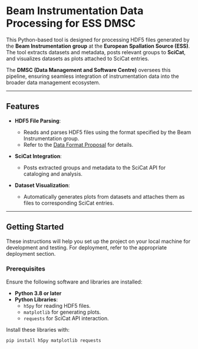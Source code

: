 # Beam Instrumentation Data Processing for ESS DMSC

This Python-based tool is designed for processing HDF5 files generated by the **Beam Instrumentation group** at the **European Spallation Source (ESS)**. The tool extracts datasets and metadata, posts relevant groups to **SciCat**, and visualizes datasets as plots attached to SciCat entries.

The **DMSC (Data Management and Software Centre)** oversees this pipeline, ensuring seamless integration of instrumentation data into the broader data management ecosystem.

---

## **Features**

- **HDF5 File Parsing**:
  - Reads and parses HDF5 files using the format specified by the Beam Instrumentation group.
  - Refer to the [Data Format Proposal](https://confluence.esss.lu.se/display/BIG/Data+format+proposal) for details.

- **SciCat Integration**:
  - Posts extracted groups and metadata to the SciCat API for cataloging and analysis.

- **Dataset Visualization**:
  - Automatically generates plots from datasets and attaches them as files to corresponding SciCat entries.

---

## **Getting Started**

These instructions will help you set up the project on your local machine for development and testing. For deployment, refer to the appropriate deployment section.

### **Prerequisites**

Ensure the following software and libraries are installed:

- **Python 3.8 or later**
- **Python Libraries**:
  - `h5py` for reading HDF5 files.
  - `matplotlib` for generating plots.
  - `requests` for SciCat API interaction.

Install these libraries with:
```bash
pip install h5py matplotlib requests
